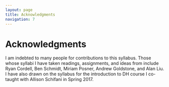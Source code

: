 ```yaml
---
layout: page
title: Acknowledgments
navigation: 7
---
```

# Acknowledgments
I am indebted to many people for contributions to this syllabus. Those whose syllabi I have taken readings, assignments, and ideas from include Ryan Cordell, Ben Schmidt, Miriam Posner, Andrew Goldstone, and Alan Liu. I have also drawn on the syllabus for the introduction to DH course I co-taught with Allison Schifani in Spring 2017.
